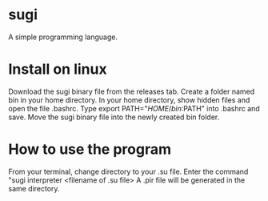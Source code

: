 # sugi
A simple programming language.
# Install on linux
Download the sugi binary file from the releases tab.
Create a folder named bin in your home directory.
In your home directory, show hidden files and open the file .bashrc.
Type export PATH="$HOME/bin:$PATH" into .bashrc and save.
Move the sugi binary file into the newly created bin folder.

# How to use the program
From your terminal, change directory to your .su file.
Enter the command "sugi interpreter <filename of .su file>
A .pir file will be generated in the same directory.
